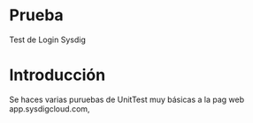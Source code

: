 # Prueba
Test de Login Sysdig

# Introducción
Se haces varias puruebas de UnitTest muy básicas a la pag web app.sysdigcloud.com,
